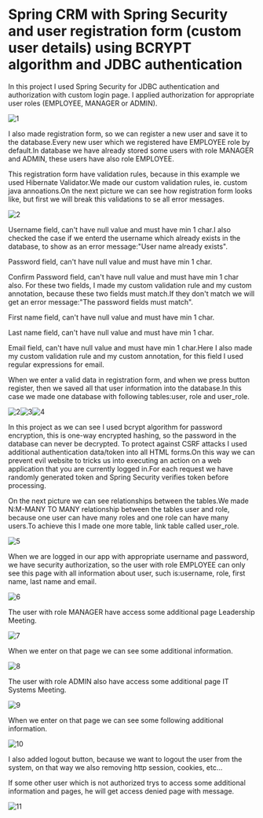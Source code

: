 # Spring CRM with Spring Security and user registration form (custom user details) using BCRYPT algorithm and JDBC authentication

In this project I used Spring Security for JDBC authentication and authorization with custom login page.
I applied authorization for appropriate user roles (EMPLOYEE, MANAGER or ADMIN).

![1](https://user-images.githubusercontent.com/61464267/133894398-2ad95442-8f03-4ef2-a26e-7156fa538c54.PNG)

I also made registration form, so we can register a new user and save it to the database.Every new user which we registered have EMPLOYEE role by default.In database we have already stored some users with role MANAGER and ADMIN, these users have also role EMPLOYEE.

This registration form have validation rules, because in this example we used Hibernate Validator.We made our custom validation rules, ie. custom java annoations.On the next picture we can see how registration form looks like, but first we will break this validations to se all error messages.

![2](https://user-images.githubusercontent.com/61464267/133895376-e52b2dea-e073-4ade-8ff0-8b8ae8d87bca.PNG)

Username field, can't have null value and must have min 1 char.I also checked the case if we enterd the username which already exists in the database, to show as an error message:"User name already exists".

Password field, can't have null value and must have min 1 char.

Confirm Password field, can't have null value and must have min 1 char also.
For these two fields, I made my custom validation rule and my custom annotation, because these two fields must match.If they don't match we will get an error message:"The password fields must match".

First name field, can't have null value and must have min 1 char.

Last name field, can't have null value and must have min 1 char.

Email field, can't have null value and must have min 1 char.Here I also made my custom validation rule and my custom annotation, for this field I used regular expressions for email.

When we enter a valid data in registration form, and when we press button register, then we saved all that user information into the database.In this case we made one database with following tables:user, role and user_role.

![2](https://user-images.githubusercontent.com/61464267/133896298-41d9d68a-8361-4182-8687-e73bc9dee8bd.PNG)![3](https://user-images.githubusercontent.com/61464267/133896310-a2e52a6b-580c-4d88-bde7-434e75ed8993.PNG)![4](https://user-images.githubusercontent.com/61464267/133896322-9ff1d7b6-9466-4768-a046-d2166f5e087f.PNG)

In this project as we can see I used bcrypt algorithm for password encryption, this is one-way encrypted hashing, so the password in the database can never be decrypted. To protect against CSRF attacks I used additional authentication data/token into all HTML forms.On this way we can prevent evil website to tricks us into executing an action on a web application that you are currently logged in.For each request we have randomly generated token and Spring Security verifies token before processing.

On the next picture we can see relationships between the tables.We made N:M-MANY TO MANY relationship between the tables user and role, because one user can have many roles and one role can have many users.To achieve this I made one more table, link table called user_role.

![5](https://user-images.githubusercontent.com/61464267/133896678-60110a13-30a7-4d89-802d-c9325958c656.PNG)

When we are logged in our app with appropriate username and password, we have security authorization, so the user with role EMPLOYEE can only see this page with all information about user, such is:username, role, first name, last name and email.

![6](https://user-images.githubusercontent.com/61464267/133896944-6283aad7-3328-4435-a6f8-9702927bc30b.PNG)

The user with role MANAGER have access some additional page Leadership Meeting.

![7](https://user-images.githubusercontent.com/61464267/133897121-245b2e7f-b973-464c-a194-fa5e8cf81572.PNG)

When we enter on that page we can see some additional information.

![8](https://user-images.githubusercontent.com/61464267/133897190-dff6ce06-554d-4ae4-9126-b45739742704.PNG)

The user with role ADMIN also have access some additional page IT Systems Meeting.

![9](https://user-images.githubusercontent.com/61464267/133897223-d2495a70-76c6-4cf9-a68a-be5cd5202392.PNG)

When we enter on that page we can see some following additional information.

![10](https://user-images.githubusercontent.com/61464267/133897271-fed5c538-814b-41f2-a742-a6fb0e86beff.PNG)

I also added logout button, because we want to logout the user from the system, on that way we also removing http session, cookies, etc…

If some other user which is not authorized trys to access some additional information and pages, he will get access denied page with message.

![11](https://user-images.githubusercontent.com/61464267/133897329-3aabc3c5-6e90-4a40-a77c-646727740664.PNG)
